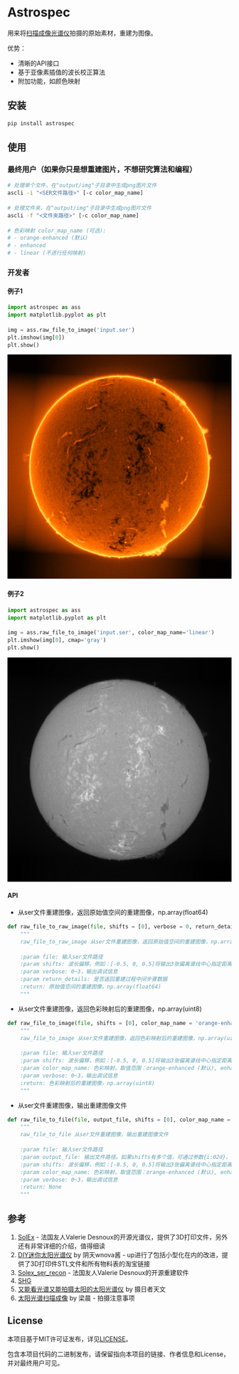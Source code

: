 # Astrospec

用来将[扫描成像光谱仪](https://en.wikipedia.org/wiki/Spectroheliograph)拍摄的原始素材，重建为图像。

优势：
- 清晰的API接口
- 基于亚像素插值的波长校正算法
- 附加功能，如颜色映射

## 安装

```bash
pip install astrospec
```

## 使用

### 最终用户（如果你只是想重建图片，不想研究算法和编程）

```bash
# 处理单个文件，在"output/img"子目录中生成png图片文件
ascli -i "<SER文件路径>" [-c color_map_name]

# 处理文件夹，在"output/img"子目录中生成png图片文件
ascli -f "<文件夹路径>" [-c color_map_name]

# 色彩映射 color_map_name (可选):
# - orange-enhanced (默认)
# - enhanced
# - linear (不进行任何映射)

```

### 开发者

#### 例子1

```py
import astrospec as ass
import matplotlib.pyplot as plt

img = ass.raw_file_to_image('input.ser')
plt.imshow(img[0])
plt.show()
```
![2024-05-18太阳Hα波段图像](docs/2024-05-18-070400_Ha.jpg)

#### 例子2

```py
import astrospec as ass
import matplotlib.pyplot as plt

img = ass.raw_file_to_image('input.ser', color_map_name='linear')
plt.imshow(img[0], cmap='gray')
plt.show()
```
![2024-05-18太阳Hα波段图像](docs/2024-05-18-070400_Ha_linear.jpg)

#### API

- 从ser文件重建图像，返回原始值空间的重建图像，np.array(float64)
```py
def raw_file_to_raw_image(file, shifts = [0], verbose = 0, return_details = False):
    """
    raw_file_to_raw_image 从ser文件重建图像，返回原始值空间的重建图像，np.array(float64)

    :param file: 输入ser文件路径 
    :param shifts: 波长偏移，例如：[-0.5, 0, 0.5]将输出3张偏离谱线中心指定距离的图片，单位为像素
    :param verbose: 0~3，输出调试信息
    :param return_details: 是否返回重建过程中间步骤数据
    :return: 原始值空间的重建图像，np.array(float64)
    """ 
```

- 从ser文件重建图像，返回色彩映射后的重建图像，np.array(uint8)
```py
def raw_file_to_image(file, shifts = [0], color_map_name = 'orange-enhanced', verbose = 0):
    """
    raw_file_to_image 从ser文件重建图像，返回色彩映射后的重建图像，np.array(uint8)

    :param file: 输入ser文件路径 
    :param shifts: 波长偏移，例如：[-0.5, 0, 0.5]将输出3张偏离谱线中心指定距离的图片，单位为像素
    :param color_map_name: 色彩映射，取值范围：orange-enhanced (默认), enhanced, linear (不进行任何映射)
    :param verbose: 0~3，输出调试信息
    :return: 色彩映射后的重建图像，np.array(uint8)
    """ 
```

- 从ser文件重建图像，输出重建图像文件
```py
def raw_file_to_file(file, output_file, shifts = [0], color_map_name = 'orange-enhanced', verbose = 0):
    """
    raw_file_to_file 从ser文件重建图像，输出重建图像文件

    :param file: 输入ser文件路径 
    :param output_file: 输出文件路径。如果shifts有多个值，可通过参数{i:02d}、{shift:02d}指定文件名
    :param shifts: 波长偏移，例如：[-0.5, 0, 0.5]将输出3张偏离谱线中心指定距离的图片，单位为像素
    :param color_map_name: 色彩映射，取值范围：orange-enhanced (默认), enhanced, linear (不进行任何映射)
    :param verbose: 0~3，输出调试信息
    :return: None
    """ 
```

## 参考
1. [SolEx](http://www.astrosurf.com/solex/sol-ex-presentation-en.html) - 法国友人Valerie Desnoux的开源光谱仪，提供了3D打印文件，另外还有非常详细的介绍，值得细读
2. [DIY迷你太阳光谱仪](https://www.bilibili.com/video/BV1um421j7co) by 阴天wnova酱 - up进行了包括小型化在内的改进，提供了3D打印件STL文件和所有物料表的淘宝链接
3. [Solex_ser_recon](https://github.com/Vdesnoux/Solex_ser_recon) - 法国友人Valerie Desnoux的开源重建软件
4. [SHG](https://github.com/thelondonsmiths/Solex_ser_recon_EN)
5. [又能看光谱又能拍摄太阳的太阳光谱仪](https://www.bilibili.com/video/BV1fw411W7HJ) by 摄日者天文
6. [太阳光谱扫描成像](https://lcsky.org/3.0/2024/05/19/spectroheliograph-1/) by 梁晨 - 拍摄注意事项

## License

本项目基于MIT许可证发布，详见[LICENSE](LICENSE)。

包含本项目代码的二进制发布，请保留指向本项目的链接、作者信息和License，并对最终用户可见。
